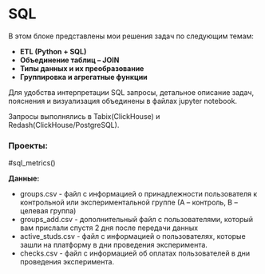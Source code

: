 # SQL

В этом блоке представлены мои решения задач по следующим темам:

- **ETL (Python + SQL)**
- **Объединение таблиц – JOIN**
- **Типы данных и их преобразование**
- **Группировка и агрегатные функции**

Для удобства интерпретации SQL запросы, детальное описание задач, пояснения и визуализация объединены в файлах jupyter notebook.

Запросы выполнялись в Tabix(ClickHouse) и Redash(ClickHouse/PostgreSQL).

### Проекты:

#sql_metrics()

**Данные:**

- groups.csv - файл с информацией о принадлежности пользователя к контрольной или экспериментальной группе (А – контроль, B – целевая группа) 
- groups_add.csv - дополнительный файл с пользователями, который вам прислали спустя 2 дня после передачи данных
- active_studs.csv - файл с информацией о пользователях, которые зашли на платформу в дни проведения эксперимента. 
- checks.csv - файл с информацией об оплатах пользователей в дни проведения эксперимента. 
